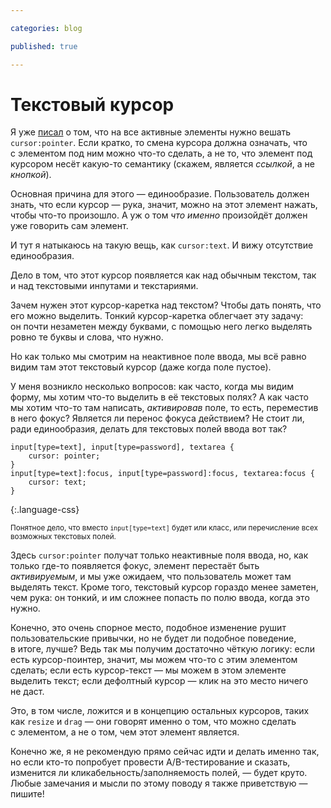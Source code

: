 ```yaml
---

categories: blog

published: true

---
```


# Текстовый курсор

Я уже [писал](:cursor-pointer) о том, что на все активные элементы нужно вешать `cursor:pointer`. Если кратко, то смена курсора должна означать, что с элементом под ним можно что-то сделать, а не то, что элемент под курсором несёт какую-то семантику (скажем, является _ссылкой_, а не _кнопкой_).

Основная причина для этого — единообразие. Пользователь должен знать, что если курсор — рука, значит, можно на этот элемент нажать, чтобы что-то произошло. А уж о том _что именно_ произойдёт должен уже говорить сам элемент.

И тут я натыкаюсь на такую вещь, как `cursor:text`. И вижу отсутствие единообразия.

Дело в том, что этот курсор появляется как над обычным текстом, так и над текстовыми инпутами и текстариями.

Зачем нужен этот курсор-каретка над текстом? Чтобы дать понять, что его можно выделить. Тонкий курсор-каретка облегчает эту задачу: он почти незаметен между буквами, с помощью него легко выделять ровно те буквы и слова, что нужно.

Но как только мы смотрим на неактивное поле ввода, мы всё равно видим там этот текстовый курсор (даже когда поле пустое).

У меня возникло несколько вопросов: как часто, когда мы видим форму, мы хотим что-то выделить в её текстовых полях? А как часто мы хотим что-то там написать, _активировав_ поле, то есть, переместив в него фокус? Является ли перенос фокуса действием? Не стоит ли, ради единообразия, делать для текстовых полей ввода вот так?

    input[type=text], input[type=password], textarea {
        cursor: pointer;
    }
    input[type=text]:focus, input[type=password]:focus, textarea:focus {
        cursor: text;
    }
{:.language-css}

<small>Понятное дело, что вместо `input[type=text]` будет или класс, или перечисление всех возможных текстовых полей.</small>

Здесь `cursor:pointer` получат только неактивные поля ввода, но, как только где-то появляется фокус, элемент перестаёт быть _активируемым_, и мы уже ожидаем, что пользователь может там выделять текст. Кроме того, текстовый курсор гораздо менее заметен, чем рука: он тонкий, и им сложнее попасть по полю ввода, когда это нужно.

Конечно, это очень спорное место, подобное изменение рушит пользовательские привычки, но не будет ли подобное поведение, в итоге, лучше? Ведь так мы получим достаточно чёткую логику: если есть курсор-поинтер, значит, мы можем что-то с этим элементом сделать; если есть курсор-текст — мы можем в этом элементе выделить текст; если дефолтный курсор — клик на это место ничего не даст.

Это, в том числе, ложится и в концепцию остальных курсоров, таких как `resize` и `drag` — они говорят именно о том, что можно сделать с элементом, а не о том, чем этот элемент является.

Конечно же, я не рекомендую прямо сейчас идти и делать именно так, но если кто-то попробует провести A/B-тестирование и сказать, изменится ли кликабельность/заполняемость полей, — будет круто. Любые замечания и мысли по этому поводу я также приветствую — пишите!